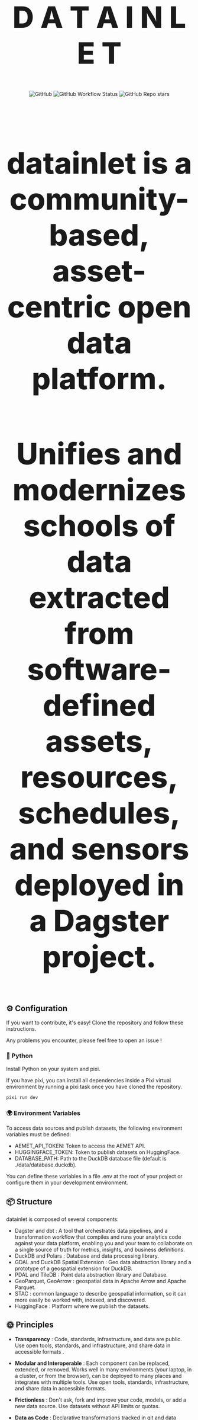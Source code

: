 <!-- markdownlint-disable MD033 MD041-->

<p align="center">
  <h1 style="font-size:80px; font-weight: 800;" align="center">D A T A  I N L E T</h1>
</p>

<div align="center">
  <img alt="GitHub" src="https://img.shields.io/github/license/davidgasquez/datania?style=flat-square">
  <img alt="GitHub Workflow Status" src="https://img.shields.io/github/actions/workflow/status/davidgasquez/datania/ci.yml?style=flat-square">
  <img alt="GitHub Repo stars" src="https://img.shields.io/github/stars/davidgasquez/datania?style=flat-square">
</div>

<br>
 <h4 style="font-size:80px; font-weight: 800;" align="center">datainlet is a community-based, asset-centric open data platform.  </h4>

 <p style="font-size:80px; font-weight: 800;" align="center"> Unifies and modernizes schools of data extracted from software-defined assets, resources, schedules, and sensors deployed in a Dagster project. </p>

## ⚙️ Configuration

If you want to contribute, it's easy! Clone the repository and follow these instructions.

Any problems you encounter, please feel free to open an issue !

### 🐍 Python

Install Python on your system and pixi.

If you have pixi, you can install all dependencies inside a Pixi virtual environment by running a pixi task once you have cloned the repository.

```bash
pixi run dev
```

### 🌍 Environment Variables

To access data sources and publish datasets, the following environment variables must be defined:

- AEMET_API_TOKEN: Token to access the AEMET API.
- HUGGINGFACE_TOKEN: Token to publish datasets on HuggingFace.
- DATABASE_PATH: Path to the DuckDB database file (default is ./data/database.duckdb).

You can define these variables in a file .env at the root of your project or configure them in your development environment.

## 📦 Structure

datainlet is composed of several components:

- Dagster and dbt : A tool that orchestrates data pipelines, and a transformation workflow that compiles and runs your analytics code against your data platform, enabling you and your team to collaborate on a single source of truth for metrics, insights, and business definitions.
- DuckDB and Polars : Database and data processing library.
- GDAL and DuckDB Spatial Extension : Geo data abstraction library and a prototype of a geospatial extension for DuckDB.
- PDAL and TileDB : Point data abstraction library and Database.
- GeoParquet, GeoArrow :  geospatial data in Apache Arrow and Apache Parquet.
- STAC : common language to describe geospatial information, so it can more easily be worked with, indexed, and discovered.
- HuggingFace : Platform where we publish the datasets.

## 🌞 Principles

- **Transparency** : Code, standards, infrastructure, and data are public. Use open tools, standards, and infrastructure, and share data in accessible formats .

- **Modular and Interoperable** : Each component can be replaced, extended, or removed. Works well in many environments (your laptop, in a cluster, or from the browser), can be deployed to many places  and integrates with multiple tools. Use open tools, standards, infrastructure, and share data in accessible formats.

- **Frictionless** : Don't ask, fork and improve your code, models, or add a new data source. Use datasets without API limits or quotas.

- **Data as Code** : Declarative transformations tracked in git and data quality and insights embedded into Dagster. Datasets and their transformations are published so others can build on them. 

- **Stateless and serverless**: as much as possible. E.g. use GitHub Pages, host datasets on S3, interface with HTML, JavaScript, and WASM. No servers to maintain, no databases to manage, no infrastructure to worry about. Keep infrastructure management lean.

- **Glue** : datainlet is a bridge between tools and approaches, so we want to ensure that your data platform isn't just GDAL in a trench coat.
  - We enable modular asset materialization of ingesting and staging of raw and processed data that is transparent and asset-centric for the community configuration from start to completion.
    - DuckDB for a simple, portable, feature-rich, fast, Dagster-integrated RDBMS to provide high performance on complex queries against large databases in embedded configuration, such as combining tables with hundreds of columns and billions of rows.
    - TileDB for a single, unified solution that manages the geospatial data objects along with the raw original data (e.g., images, text files, etc), the ML embedding models, and all the other data modalities in your application

- **[#beFAIRandCARE](https://opencontext.org/about/fair-care)** :
     <h3 style="font-size:80px; font-weight: 800;" align="center"> Findability, Accessibility, Interoperability, Reuse of digital assets,</h3>
          <h3 style="font-size:80px; font-weight: 800;" align="center"> and</h3>
     <h3 style="font-size:80px; font-weight: 800;" align="center"> Collective Benefit, Authority To Control, Responsibility, Ethics </h3>

- **[IOCM](https://iocm.noaa.gov/)** : Integrated Ocean and Coastal Mapping is the practice of planning, acquiring, integrating, and sharing ocean and coastal data and related products so that people who need the data can find it and use it easily:
     <h3 style="font-size:80px; font-weight: 800;" align="center">Map Once, Use Many Times.</h3>

- **No vendor lock-in** :

<h4 style="font-size:80px; font-weight: 800;" align="center">
  Rely on Open code, standards, and infrastructure.

  Use the tool you want to create, explore, and consume the datasets.

  Agnostic of any tooling or infrastructure provider.

  Standard format for data and APIs!

  Keep your data as future-friendly and future-proof as possible!
</h4>

- **Resilience**: For communities to be successful, multi-stakeholder projects require buy-in from many levels of the community: decision makers, local agency staff, homeowners, real estate professionals, and design, construction, and maintenance contractors.
  - After pipelining your assets, resources, jobs, etc.; You should be able to immediately view your data tables and visualize complex insights using simple workflows ranging from databases, ArcGIS, QGIS, Jupyter Notebooks, MapLibre, and more to come.
  - Finally once all the inputs and ouputs are accounted for, accessible AI engineering assets should bolster the community of interest through environmental literacy and perhaps training in accessible AI engineering tools and workloads.


## Proof of Concept - Showcase Project
<h4 style="font-size:80px; font-weight: 800;" align="center">

  _From Planning to Action for Coastal Resilience:_

  _Elevating Environmental Literacy for USVI Priority Resilience Projects_
</h4>



## 📄 License

datainlet is an open source project under the MIT license.
